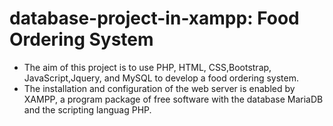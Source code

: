 # database-project-in-xampp: Food Ordering System
* The aim of this project is to use PHP, HTML, CSS,Bootstrap, JavaScript,Jquery, and MySQL to develop a food ordering system.
* The installation and configuration of the web server is enabled by XAMPP, a program package of free software with the database MariaDB and the scripting languag PHP.
